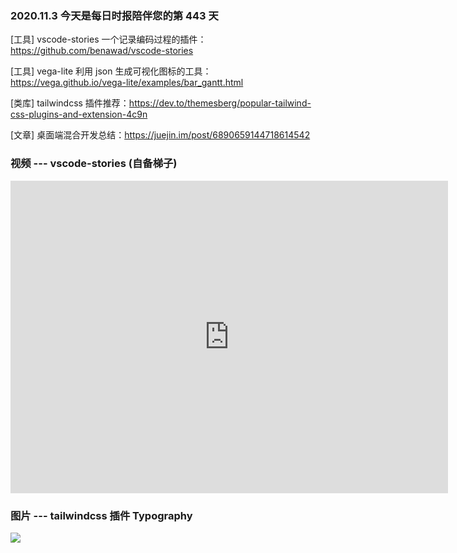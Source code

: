 ### 2020.11.3 今天是每日时报陪伴您的第 443 天

[工具] vscode-stories 一个记录编码过程的插件：<https://github.com/benawad/vscode-stories>

[工具] vega-lite 利用 json 生成可视化图标的工具：<https://vega.github.io/vega-lite/examples/bar_gantt.html>

[类库] tailwindcss 插件推荐：<https://dev.to/themesberg/popular-tailwind-css-plugins-and-extension-4c9n>

[文章] 桌面端混合开发总结：<https://juejin.im/post/6890659144718614542>

### 视频 --- vscode-stories (自备梯子)

<iframe width="700" height="500" src="https://www.youtube.com/embed/ApR-kNXxLUs" frameborder="0" allow="accelerometer; autoplay; clipboard-write; encrypted-media; gyroscope; picture-in-picture" allowfullscreen></iframe>

### 图片 --- tailwindcss 插件 Typography

![](https://res.cloudinary.com/practicaldev/image/fetch/s--P77BBD_5--/c_limit%2Cf_auto%2Cfl_progressive%2Cq_auto%2Cw_880/https://themesberg.s3.us-east-2.amazonaws.com/public/posts/tailwind-css-plugins/tailwind-css-typography-plugin.png)
